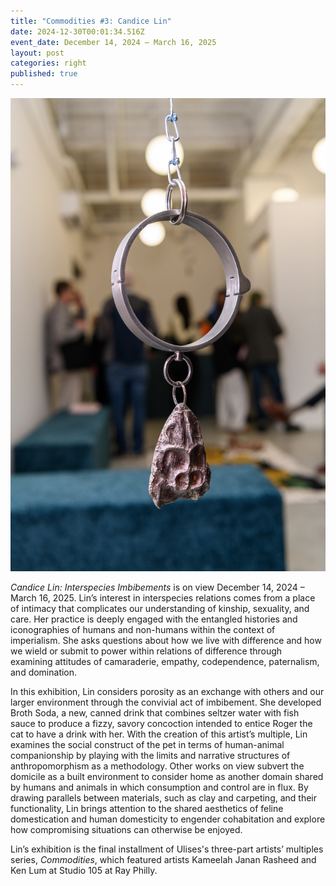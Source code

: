 ```yaml
---
title: "Commodities #3: Candice Lin"
date: 2024-12-30T00:01:34.516Z
event_date: December 14, 2024 – March 16, 2025
layout: post
categories: right
published: true
---
```

![Candice Lin Install Photo](/assets/img/2024_ulises_candice_lin-w-119.jpg)

*C﻿andice Lin:* *Interspecies Imbibements* is on view December 14, 2024 – March 16, 2025. Lin’s interest in interspecies relations comes from a place of intimacy that complicates our understanding of kinship, sexuality, and care. Her practice is deeply engaged with the entangled histories and iconographies of humans and non-humans within the context of imperialism. She asks questions about how we live with difference and how we wield or submit to power within relations of difference through examining attitudes of camaraderie, empathy, codependence, paternalism, and domination. 

In this exhibition, Lin considers porosity as an exchange with others and our larger environment through the convivial act of imbibement. She developed Broth Soda, a new, canned drink that combines seltzer water with fish sauce to produce a fizzy, savory concoction intended to entice Roger the cat to have a drink with her. With the creation of this artist’s multiple, Lin examines the social construct of the pet in terms of human-animal companionship by playing with the limits and narrative structures of anthropomorphism as a methodology. Other works on view subvert the domicile as a built environment to consider home as another domain shared by humans and animals in which consumption and control are in flux. By drawing parallels between materials, such as clay and carpeting, and their functionality, Lin brings attention to the shared aesthetics of feline domestication and human domesticity to engender cohabitation and explore how compromising situations can otherwise be enjoyed. 

Lin’s exhibition is the final installment of Ulises's three-part artists’ multiples series, *Commodities*, which featured artists Kameelah Janan Rasheed and Ken Lum at Studio 105 at Ray Philly.